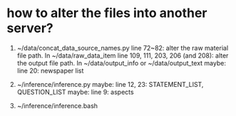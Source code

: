 # how to alter the files into another server?

1. ~/data/concat_data_source_names.py
    line 72~82: alter the raw material file path. In ~/data/raw_data_item
    line 109, 111, 203, 206 (and 208): alter the output file path. In ~/data/output_info or ~/data/output_text
    maybe: line 20: newspaper list

2. ~/inference/inference.py
    maybe: line 12, 23: STATEMENT_LIST, QUESTION_LIST
    maybe: line 9: aspects

3. ~/inference/inference.bash
    